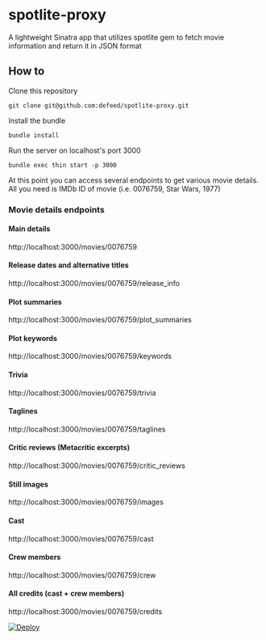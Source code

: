 # spotlite-proxy

A lightweight Sinatra app that utilizes spotlite gem to fetch movie information and return it in JSON format

## How to

Clone this repository

```
git clone git@github.com:defeed/spotlite-proxy.git
```

Install the bundle

```
bundle install
```

Run the server on localhost's port 3000

```
bundle exec thin start -p 3000
```

At this point you can access several endpoints to get various movie details. All you need is IMDb ID of movie (i.e. 0076759, Star Wars, 1977)

### Movie details endpoints

#### Main details
http://localhost:3000/movies/0076759

#### Release dates and alternative titles
http://localhost:3000/movies/0076759/release_info

#### Plot summaries
http://localhost:3000/movies/0076759/plot_summaries

#### Plot keywords
http://localhost:3000/movies/0076759/keywords

#### Trivia
http://localhost:3000/movies/0076759/trivia

#### Taglines
http://localhost:3000/movies/0076759/taglines

#### Critic reviews (Metacritic excerpts)
http://localhost:3000/movies/0076759/critic_reviews

#### Still images
http://localhost:3000/movies/0076759/images

#### Cast
http://localhost:3000/movies/0076759/cast

#### Crew members
http://localhost:3000/movies/0076759/crew

#### All credits (cast + crew members)
http://localhost:3000/movies/0076759/credits


[![Deploy](https://www.herokucdn.com/deploy/button.svg)](https://heroku.com/deploy?template=https://github.com/defeed/spotlite_proxy&env[PORT]=8080)
